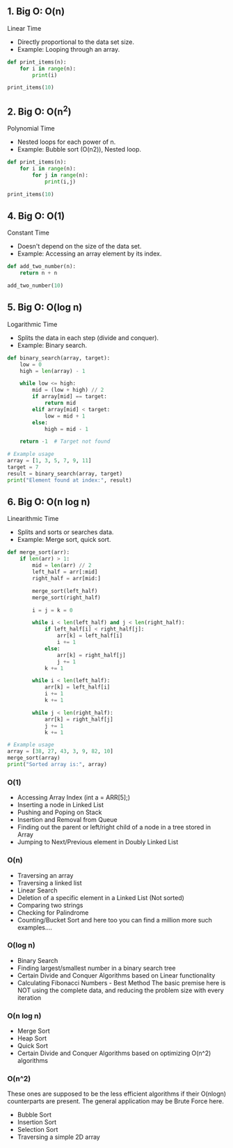 ## 1. Big O: O(n) 
Linear Time
* Directly proportional to the data set size.
* Example: Looping through an array.

```py
def print_items(n):
    for i in range(n):
        print(i)

print_items(10)
```

## 2. Big O: O(n<sup>2</sup>)
Polynomial Time
* Nested loops for each power of n.
* Example: Bubble sort (O(n2)), Nested loop.

```py
def print_items(n):
    for i in range(n):
        for j in range(n):
            print(i,j)

print_items(10)
```

## 4. Big O: O(1)
Constant Time
* Doesn't depend on the size of the data set.
* Example: Accessing an array element by its index.

```py
def add_two_number(n):
    return n + n

add_two_number(10)
```

## 5. Big O: O(log n)
Logarithmic Time
* Splits the data in each step (divide and conquer).
* Example: Binary search.

```py
def binary_search(array, target):
    low = 0
    high = len(array) - 1

    while low <= high:
        mid = (low + high) // 2
        if array[mid] == target:
            return mid
        elif array[mid] < target:
            low = mid + 1
        else:
            high = mid - 1

    return -1  # Target not found

# Example usage
array = [1, 3, 5, 7, 9, 11]
target = 7
result = binary_search(array, target)
print("Element found at index:", result)

```


## 6. Big O: O(n log n)
Linearithmic Time
* Splits and sorts or searches data.
* Example: Merge sort, quick sort.

```py
def merge_sort(arr):
    if len(arr) > 1:
        mid = len(arr) // 2
        left_half = arr[:mid]
        right_half = arr[mid:]

        merge_sort(left_half)
        merge_sort(right_half)

        i = j = k = 0

        while i < len(left_half) and j < len(right_half):
            if left_half[i] < right_half[j]:
                arr[k] = left_half[i]
                i += 1
            else:
                arr[k] = right_half[j]
                j += 1
            k += 1

        while i < len(left_half):
            arr[k] = left_half[i]
            i += 1
            k += 1

        while j < len(right_half):
            arr[k] = right_half[j]
            j += 1
            k += 1

# Example usage
array = [38, 27, 43, 3, 9, 82, 10]
merge_sort(array)
print("Sorted array is:", array)

```


### O(1) 

* Accessing Array Index (int a = ARR[5];)
* Inserting a node in Linked List
* Pushing and Poping on Stack
* Insertion and Removal from Queue
* Finding out the parent or left/right child of a node in a tree stored in Array
* Jumping to Next/Previous element in Doubly Linked List

### O(n) 

* Traversing an array
* Traversing a linked list
* Linear Search
* Deletion of a specific element in a Linked List (Not sorted)
* Comparing two strings
* Checking for Palindrome
* Counting/Bucket Sort and here too you can find a million more such examples....

### O(log n)

* Binary Search
* Finding largest/smallest number in a binary search tree
* Certain Divide and Conquer Algorithms based on Linear functionality
* Calculating Fibonacci Numbers - Best Method The basic premise here is NOT using the complete data, and reducing the problem size with every iteration

### O(n log n)

* Merge Sort
* Heap Sort
* Quick Sort
* Certain Divide and Conquer Algorithms based on optimizing O(n^2) algorithms

### O(n^2) 
These ones are supposed to be the less efficient algorithms if their O(nlogn) counterparts are present. The general application may be Brute Force here.

* Bubble Sort
* Insertion Sort
* Selection Sort
* Traversing a simple 2D array
